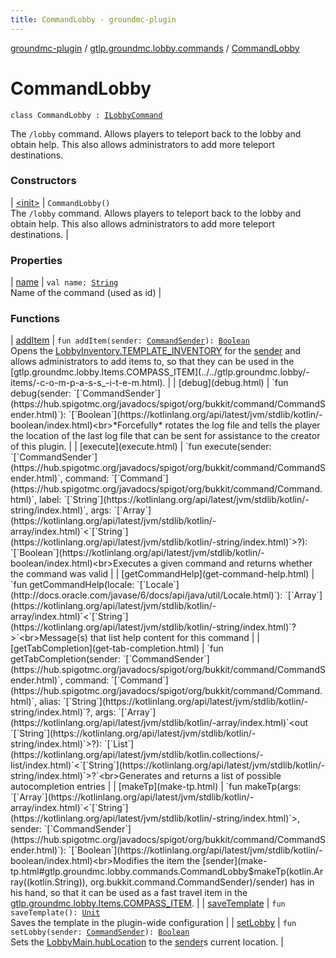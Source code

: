 ```yaml
---
title: CommandLobby - groundmc-plugin
---
```


[groundmc-plugin](../../index.html) / [gtlp.groundmc.lobby.commands](../index.html) / [CommandLobby](.)

# CommandLobby

`class CommandLobby : `[`ILobbyCommand`](../-i-lobby-command/index.html)

The `/lobby` command.
Allows players to teleport back to the lobby and obtain help.
This also allows administrators to add more teleport destinations.

### Constructors

| [&lt;init&gt;](-init-.html) | `CommandLobby()`<br>The `/lobby` command. Allows players to teleport back to the lobby and obtain help. This also allows administrators to add more teleport destinations. |

### Properties

| [name](name.html) | `val name: `[`String`](https://kotlinlang.org/api/latest/jvm/stdlib/kotlin/-string/index.html)<br>Name of the command (used as id) |

### Functions

| [addItem](add-item.html) | `fun addItem(sender: `[`CommandSender`](https://hub.spigotmc.org/javadocs/spigot/org/bukkit/command/CommandSender.html)`): `[`Boolean`](https://kotlinlang.org/api/latest/jvm/stdlib/kotlin/-boolean/index.html)<br>Opens the [LobbyInventory.TEMPLATE_INVENTORY](../../gtlp.groundmc.lobby.inventory/-lobby-inventory/-t-e-m-p-l-a-t-e_-i-n-v-e-n-t-o-r-y.html) for the [sender](add-item.html#gtlp.groundmc.lobby.commands.CommandLobby$addItem(org.bukkit.command.CommandSender)/sender) and allows administrators to add items to, so that they can be used in the [gtlp.groundmc.lobby.Items.COMPASS_ITEM](../../gtlp.groundmc.lobby/-items/-c-o-m-p-a-s-s_-i-t-e-m.html). |
| [debug](debug.html) | `fun debug(sender: `[`CommandSender`](https://hub.spigotmc.org/javadocs/spigot/org/bukkit/command/CommandSender.html)`): `[`Boolean`](https://kotlinlang.org/api/latest/jvm/stdlib/kotlin/-boolean/index.html)<br>*Forcefully* rotates the log file and tells the player the location of the last log file that can be sent for assistance to the creator of this plugin. |
| [execute](execute.html) | `fun execute(sender: `[`CommandSender`](https://hub.spigotmc.org/javadocs/spigot/org/bukkit/command/CommandSender.html)`, command: `[`Command`](https://hub.spigotmc.org/javadocs/spigot/org/bukkit/command/Command.html)`, label: `[`String`](https://kotlinlang.org/api/latest/jvm/stdlib/kotlin/-string/index.html)`, args: `[`Array`](https://kotlinlang.org/api/latest/jvm/stdlib/kotlin/-array/index.html)`<`[`String`](https://kotlinlang.org/api/latest/jvm/stdlib/kotlin/-string/index.html)`>?): `[`Boolean`](https://kotlinlang.org/api/latest/jvm/stdlib/kotlin/-boolean/index.html)<br>Executes a given command and returns whether the command was valid |
| [getCommandHelp](get-command-help.html) | `fun getCommandHelp(locale: `[`Locale`](http://docs.oracle.com/javase/6/docs/api/java/util/Locale.html)`): `[`Array`](https://kotlinlang.org/api/latest/jvm/stdlib/kotlin/-array/index.html)`<`[`String`](https://kotlinlang.org/api/latest/jvm/stdlib/kotlin/-string/index.html)`?>`<br>Message(s) that list help content for this command |
| [getTabCompletion](get-tab-completion.html) | `fun getTabCompletion(sender: `[`CommandSender`](https://hub.spigotmc.org/javadocs/spigot/org/bukkit/command/CommandSender.html)`, command: `[`Command`](https://hub.spigotmc.org/javadocs/spigot/org/bukkit/command/Command.html)`, alias: `[`String`](https://kotlinlang.org/api/latest/jvm/stdlib/kotlin/-string/index.html)`?, args: `[`Array`](https://kotlinlang.org/api/latest/jvm/stdlib/kotlin/-array/index.html)`<out `[`String`](https://kotlinlang.org/api/latest/jvm/stdlib/kotlin/-string/index.html)`>?): `[`List`](https://kotlinlang.org/api/latest/jvm/stdlib/kotlin.collections/-list/index.html)`<`[`String`](https://kotlinlang.org/api/latest/jvm/stdlib/kotlin/-string/index.html)`>?`<br>Generates and returns a list of possible autocompletion entries |
| [makeTp](make-tp.html) | `fun makeTp(args: `[`Array`](https://kotlinlang.org/api/latest/jvm/stdlib/kotlin/-array/index.html)`<`[`String`](https://kotlinlang.org/api/latest/jvm/stdlib/kotlin/-string/index.html)`>, sender: `[`CommandSender`](https://hub.spigotmc.org/javadocs/spigot/org/bukkit/command/CommandSender.html)`): `[`Boolean`](https://kotlinlang.org/api/latest/jvm/stdlib/kotlin/-boolean/index.html)<br>Modifies the item the [sender](make-tp.html#gtlp.groundmc.lobby.commands.CommandLobby$makeTp(kotlin.Array((kotlin.String)), org.bukkit.command.CommandSender)/sender) has in his hand, so that it can be used as a fast travel item in the [gtlp.groundmc.lobby.Items.COMPASS_ITEM](../../gtlp.groundmc.lobby/-items/-c-o-m-p-a-s-s_-i-t-e-m.html). |
| [saveTemplate](save-template.html) | `fun saveTemplate(): `[`Unit`](https://kotlinlang.org/api/latest/jvm/stdlib/kotlin/-unit/index.html)<br>Saves the template in the plugin-wide configuration |
| [setLobby](set-lobby.html) | `fun setLobby(sender: `[`CommandSender`](https://hub.spigotmc.org/javadocs/spigot/org/bukkit/command/CommandSender.html)`): `[`Boolean`](https://kotlinlang.org/api/latest/jvm/stdlib/kotlin/-boolean/index.html)<br>Sets the [LobbyMain.hubLocation](../../gtlp.groundmc.lobby/-lobby-main/hub-location.html) to the [sender](set-lobby.html#gtlp.groundmc.lobby.commands.CommandLobby$setLobby(org.bukkit.command.CommandSender)/sender)s current location. |

